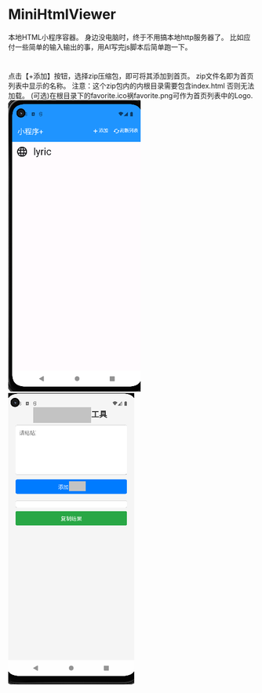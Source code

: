 # MiniHtmlViewer
本地HTML小程序容器。
身边没电脑时，终于不用搞本地http服务器了。
比如应付一些简单的输入输出的事，用AI写完js脚本后简单跑一下。
# 
点击【+添加】按钮，选择zip压缩包，即可将其添加到首页。
zip文件名即为首页列表中显示的名称。
注意：这个zip包内的内根目录需要包含index.html 否则无法加载。
(可选)在根目录下的favorite.ico祸favorite.png可作为首页列表中的Logo.
![image](https://github.com/Cf0775/MiniHtmlViewer/blob/main/%E6%88%AA%E5%9B%BE1.PNG)
![image](https://github.com/Cf0775/MiniHtmlViewer/blob/main/%E6%88%AA%E5%9B%BE2.PNG)
